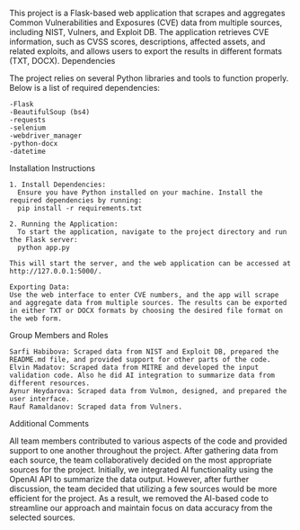 This project is a Flask-based web application that scrapes and aggregates Common Vulnerabilities and Exposures (CVE) data from multiple sources, including NIST, Vulners, and Exploit DB. The application retrieves CVE information, such as CVSS scores, descriptions, affected assets, and related exploits, and allows users to export the results in different formats (TXT, DOCX).
Dependencies

The project relies on several Python libraries and tools to function properly. Below is a list of required dependencies:

    -Flask
    -BeautifulSoup (bs4)
    -requests
    -selenium
    -webdriver_manager
    -python-docx
    -datetime

Installation Instructions

    1. Install Dependencies:
      Ensure you have Python installed on your machine. Install the required dependencies by running:
      pip install -r requirements.txt

    2. Running the Application:
      To start the application, navigate to the project directory and run the Flask server:
      python app.py

    This will start the server, and the web application can be accessed at http://127.0.0.1:5000/.

    Exporting Data:
    Use the web interface to enter CVE numbers, and the app will scrape and aggregate data from multiple sources. The results can be exported in either TXT or DOCX formats by choosing the desired file format on the web form.

Group Members and Roles

    Sarfi Habibova: Scraped data from NIST and Exploit DB, prepared the README.md file, and provided support for other parts of the code.
    Elvin Madatov: Scraped data from MITRE and developed the input validation code. Also he did AI integration to summarize data from different resources.
    Aynur Heydarova: Scraped data from Vulmon, designed, and prepared the user interface.
    Rauf Ramaldanov: Scraped data from Vulners.

Additional Comments

All team members contributed to various aspects of the code and provided support to one another throughout the project. After gathering data from each source, the team collaboratively decided on the most appropriate sources for the project. Initially, we integrated AI functionality using the OpenAI API to summarize the data output. However, after further discussion, the team decided that utilizing a few sources would be more efficient for the project. As a result, we removed the AI-based code to streamline our approach and maintain focus on data accuracy from the selected sources.
   
